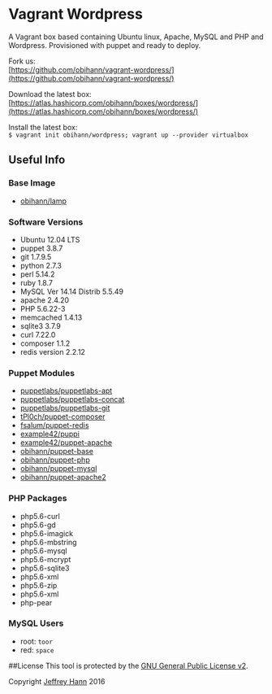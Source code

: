 # Vagrant Wordpress

A Vagrant box based containing Ubuntu linux, Apache, MySQL and PHP and Wordpress. Provisioned with puppet and ready to deploy. 

Fork us:   
[https://github.com/obihann/vagrant-wordpress/](https://github.com/obihann/vagrant-wordpress/)

Download the latest box:   
[https://atlas.hashicorp.com/obihann/boxes/wordpress/](https://atlas.hashicorp.com/obihann/boxes/wordpress/)

Install the latest box:   
```$ vagrant init obihann/wordpress; vagrant up --provider virtualbox```

## Useful Info

### Base Image

- [obihann/lamp](https://atlas.hashicorp.com/obihann/boxes/lamp/)

### Software Versions

- Ubuntu 12.04 LTS
- puppet 3.8.7
- git 1.7.9.5
- python 2.7.3
- perl 5.14.2
- ruby 1.8.7
- MySQL  Ver 14.14 Distrib 5.5.49
- apache 2.4.20
- PHP 5.6.22-3
- memcached 1.4.13
- sqlite3 3.7.9
- curl 7.22.0
- composer 1.1.2
- redis version 2.2.12

### Puppet Modules

- [puppetlabs/puppetlabs-apt](https://github.com/puppetlabs/puppetlabs-apt)
- [puppetlabs/puppetlabs-concat](https://github.com/puppetlabs/puppetlabs-concat)
- [puppetlabs/puppetlabs-git](https://github.com/puppetlabs/puppetlabs-git)
- [tPl0ch/puppet-composer](https://github.com/tPl0ch/puppet-composer)
- [fsalum/puppet-redis](https://github.com/fsalum/puppet-redis)
- [example42/puppi](https://github.com/example42/puppi)
- [example42/puppet-apache](https://github.com/example42/puppet-apache)
- [obihann/puppet-base](https://bitbucket.org/obihann/puppet-base)
- [obihann/puppet-php](https://bitbucket.org/obihann/puppet-php)
- [obihann/puppet-mysql](https://bitbucket.org/obihann/puppet-mysql)
- [obihann/puppet-apache2](https://bitbucket.org/obihann/puppet-apache)

### PHP Packages

- php5.6-curl
- php5.6-gd
- php5.6-imagick
- php5.6-mbstring
- php5.6-mysql
- php5.6-mcrypt
- php5.6-sqlite3
- php5.6-xml
- php5.6-zip
- php5.6-xml
- php-pear


### MySQL Users

- root: `toor`
- red: `space`

##License
This tool is protected by the [GNU General Public License v2](http://www.gnu.org/licenses/gpl-2.0.html).

Copyright [Jeffrey Hann](http://jeffreyhann.ca/) 2016
